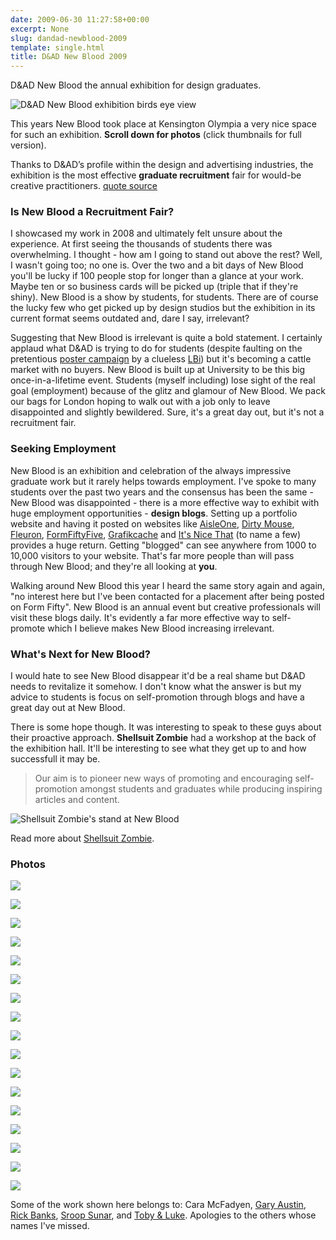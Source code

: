 ```yaml
---
date: 2009-06-30 11:27:58+00:00
excerpt: None
slug: dandad-newblood-2009
template: single.html
title: D&AD New Blood 2009
---
```


D&AD New Blood the annual exhibition for design graduates.

![D&AD New Blood exhibition birds eye view](/images/blog/dandad-newblood/dandad.jpg)

This years New Blood took place at Kensington Olympia a very nice space for such an exhibition. **Scroll down for photos** (click thumbnails for full version).

Thanks to D&AD’s profile within the design and advertising industries, the exhibition is the most effective **graduate recruitment** fair for would-be creative practitioners.
[quote source](http://www.dandad.org/education/new-blood.html)

### Is New Blood a Recruitment Fair?

I showcased my work in 2008 and ultimately felt unsure about the experience. At first seeing the thousands of students there was overwhelming. I thought - how am I going to stand out above the rest? Well, I wasn't going too; no one is. Over the two and a bit days of New Blood you'll be lucky if 100 people stop for longer than a glance at your work. Maybe ten or so business cards will be picked up (triple that if they're shiny). New Blood is a show by students, for students. There are of course the lucky few who get picked up by design studios but the exhibition in its current format seems outdated and, dare I say, irrelevant?

Suggesting that New Blood is irrelevant is quite a bold statement. I certainly applaud what D&AD is trying to do for students (despite faulting on the pretentious [poster campaign](http://www.creativereview.co.uk/cr-blog/2009/may/dad-new-blood-exhibition) by a clueless [LBi](http://www.lbiq.net/advertising/drawing-blood/)) but it's becoming a cattle market with no buyers. New Blood is built up at University to be this big once-in-a-lifetime event. Students (myself including) lose sight of the real goal (employment) because of the glitz and glamour of New Blood. We pack our bags for London hoping to walk out with a job only to leave disappointed and slightly bewildered. Sure, it's a great day out, but it's not a recruitment fair.

### Seeking Employment

New Blood is an exhibition and celebration of the always impressive graduate work but it rarely helps towards employment. I've spoke to many students over the past two years and the consensus has been the same - New Blood was disappointed - there is a more effective way to exhibit with huge employment opportunities - **design blogs**. Setting up a portfolio website and having it posted on websites like [AisleOne](http://www.aisleone.net/), [Dirty Mouse](http://www.dirtymouse.co.uk), [Fleuron](http://www.fleuron.com), [FormFiftyFive](http://www.formfiftyfive.com), [Grafikcache](http://www.grafikcache.com) and [It's Nice That](http://www.itsnicethat.com) (to name a few) provides a huge return. Getting "blogged" can see anywhere from 1000 to 10,000 visitors to your website. That's far more people than will pass through New Blood; and they're all looking at **you**.

Walking around New Blood this year I heard the same story again and again, "no interest here but I've been contacted for a placement after being posted on Form Fifty". New Blood is an annual event but creative professionals will visit these blogs daily. It's evidently a far more effective way to self-promote which I believe makes New Blood increasing irrelevant.

### What's Next for New Blood?

I would hate to see New Blood disappear it'd be a real shame but D&AD needs to revitalize it somehow. I don't know what the answer is but my advice to students is focus on self-promotion through blogs and have a great day out at New Blood.

There is some hope though. It was interesting to speak to these guys about their proactive approach. **Shellsuit Zombie** had a workshop at the back of the exhibition hall. It'll be interesting to see what they get up to and how successfull it may be.


> Our aim is to pioneer new ways of promoting and encouraging self-promotion amongst students and graduates while producing inspiring articles and content.


![Shellsuit Zombie's stand at New Blood](/images/blog/dandad-newblood/shellsuit-zombie.jpg)

Read more about [Shellsuit Zombie](http://www.shellsuitzombie.co.uk/shellsuitzombie/about-shellsuitzombie/).

### Photos

![](images/blog/dandad-newblood/cara-mcfadyen-lightbulbs.jpg)

![](/images/blog/dandad-newblood/cumbria-university.jpg)

![](/images/blog/dandad-newblood/dandad-math.jpg)

![](/images/blog/dandad-newblood/funky-house.jpg)

![](/images/blog/dandad-newblood/gary-austin-doritos.jpg)

![](/images/blog/dandad-newblood/kingston-university.jpg)

![](/images/blog/dandad-newblood/love-cigarette.jpg)

![](/images/blog/dandad-newblood/paper.jpg)

![](/images/blog/dandad-newblood/rick-banks-typefactory.jpg)

![](/images/blog/dandad-newblood/sroop-sunar-matchbox-1.jpg)

![](/images/blog/dandad-newblood/sroop-sunar-matchbox-2.jpg)

![](/images/blog/dandad-newblood/sroop-sunar-matchbox-3.jpg)

![](/images/blog/dandad-newblood/toby-luke-rspca-2.jpg)

![](/images/blog/dandad-newblood/toby-luke-rspca.jpg)

![](/images/blog/dandad-newblood/typemuseum.jpg)

![](/images/blog/dandad-newblood/vision.jpg)

![](/images/blog/dandad-newblood/wwf.jpg)

Some of the work shown here belongs to: Cara McFadyen, [Gary Austin](http://sevenzero.co.uk/), [Rick Banks](http://elektrobanks.com/), [Sroop Sunar](http://sroopsunar.com/), and [Toby & Luke](http://tobyandluke.com/). Apologies to the others whose names I've missed.

